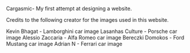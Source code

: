 Cargasmic- My first attempt at designing a website.

Credits to the following creator for the images used in this website.

Kevin Bhagat - Lamborghini car image
Lasanhas Culture - Porsche car image
Alessio Zaccaria - Alfa Romeo car image
Bereczki Domokos - Ford Mustang car image
Adrian N - Ferrari car image
